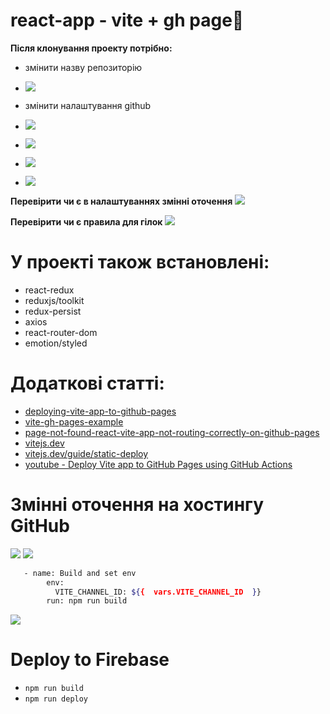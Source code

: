 # react-app - vite + gh page🙌

**Після клонування проекту потрібно:**
- змінити назву репозиторію
- ![](https://i.ibb.co/9NY280x/2023-06-09-00-40-44.png)

- змінити налаштування github
- ![](https://i.ibb.co/JBkC4Cf/2023-06-09-00-44-13.png)
- ![](https://i.ibb.co/DgMGQ64/2023-06-09-00-46-16.png)
- ![](https://i.ibb.co/xhqXLnQ/2023-06-09-00-46-51.png)
- ![](https://i.ibb.co/KV20NLN/2023-06-09-01-07-39.png)

**Перевірити чи є в налаштуваннях змінні оточення**
![](https://i.ibb.co/C8wFqTW/2023-07-16-23-06-37.png)

**Перевірити чи є правила для гілок**
![](https://i.ibb.co/wQQCHZH/2023-08-12-13-16-35.png)

# У проекті також встановлені:

- react-redux
- reduxjs/toolkit
- redux-persist
- axios
- react-router-dom
- emotion/styled

# Додаткові статті:

- [deploying-vite-app-to-github-pages](https://dev.to/shashannkbawa/deploying-vite-app-to-github-pages-3ane)
- [vite-gh-pages-example](https://github.com/richard929/vite-gh-pages-example/tree/main)
- [page-not-found-react-vite-app-not-routing-correctly-on-github-pages](https://stackoverflow.com/questions/76115927/page-not-found-react-vite-app-not-routing-correctly-on-github-pages)
- [vitejs.dev](https://vitejs.dev/guide/)
- [vitejs.dev/guide/static-deploy](https://vitejs.dev/guide/static-deploy.html#github-pages)
- [youtube - Deploy Vite app to GitHub Pages using GitHub Actions](https://www.youtube.com/watch?v=MKw-IriprJY&ab_channel=MaciekSitkowski)

# Змінні оточення на хостингу GitHub
![](https://i.ibb.co/Pwp15BT/2023-07-20-00-21-35.png)
![](https://i.ibb.co/Fh119wF/2023-07-20-00-24-06.png)

```bash
   - name: Build and set env
        env:
          VITE_CHANNEL_ID: ${{  vars.VITE_CHANNEL_ID  }}
        run: npm run build
```

![](https://i.ibb.co/LYRPhSm/2023-07-20-00-31-23.png)

# Deploy to Firebase
- `npm run build`
- `npm run deploy`
